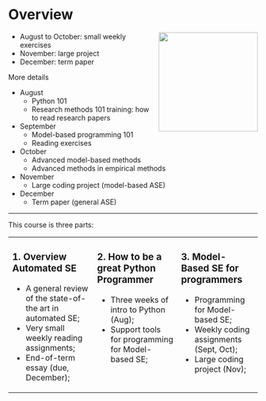 
# Overview

<img width=200 align=right src="img/overview">

+ August to October: small weekly exercises
+ November: large project
+ December: term paper

More details

+ August 
    + Python 101
    + Research methods 101 training:  how to read research papers
+ September 
    + Model-based programming 101
    + Reading exercises
+ October 
    + Advanced model-based methods
    + Advanced methods in empirical methods
+ November
    + Large coding project (model-based ASE)
+ December
    + Term paper (general ASE)


_____

This course is three parts:

<table><tr><td colspan=2 valign=top>
<h3>1. Overview Automated SE</h3>
<ul>
<li>
A general review of the state-of-the art in automated SE;
<li>
Very small weekly reading assignments;
<li>
End-of-term essay (due, December);
</ul>
</td><td valign=top>
<h3>2. How to be a great Python Programmer</h3>
<ul>
<li>Three weeks of intro to Python (Aug);
<li>Support tools for programming for Model-based SE;
</ul>


</td>
<td valign=top>

<h3>3. Model-Based SE for programmers</h3>
<ul>
<li>Programming for Model-based SE;
<li> Weekly coding assignments (Sept, Oct);
<li> Large coding project (Nov);
</ul>
</td></tr></table>

